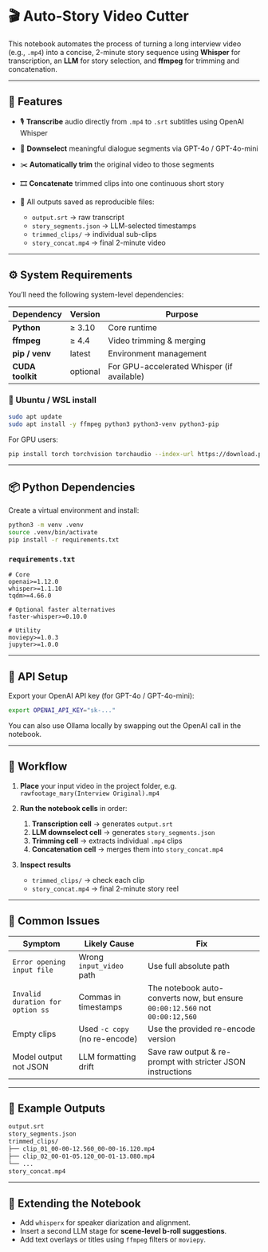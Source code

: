 # 🎬 Auto-Story Video Cutter

This notebook automates the process of turning a long interview video (e.g., `.mp4`) into a concise, 2-minute story sequence using **Whisper** for transcription, an **LLM** for story selection, and **ffmpeg** for trimming and concatenation.

---

## 🧩 Features

* 🎙️ **Transcribe** audio directly from `.mp4` to `.srt` subtitles using OpenAI Whisper
* 🧠 **Downselect** meaningful dialogue segments via GPT-4o / GPT-4o-mini
* ✂️ **Automatically trim** the original video to those segments
* 🎞️ **Concatenate** trimmed clips into one continuous short story
* 💾 All outputs saved as reproducible files:

  * `output.srt` → raw transcript
  * `story_segments.json` → LLM-selected timestamps
  * `trimmed_clips/` → individual sub-clips
  * `story_concat.mp4` → final 2-minute video

---

## ⚙️ System Requirements

You’ll need the following system-level dependencies:

| Dependency       | Version  | Purpose                                    |
| ---------------- | -------- | ------------------------------------------ |
| **Python**       | ≥ 3.10   | Core runtime                               |
| **ffmpeg**       | ≥ 4.4    | Video trimming & merging                   |
| **pip / venv**   | latest   | Environment management                     |
| **CUDA toolkit** | optional | For GPU-accelerated Whisper (if available) |

### 🧰 Ubuntu / WSL install

```bash
sudo apt update
sudo apt install -y ffmpeg python3 python3-venv python3-pip
```

For GPU users:

```bash
pip install torch torchvision torchaudio --index-url https://download.pytorch.org/whl/cu121
```

---

## 📦 Python Dependencies

Create a virtual environment and install:

```bash
python3 -m venv .venv
source .venv/bin/activate
pip install -r requirements.txt
```

### `requirements.txt`

```text
# Core
openai>=1.12.0
whisper>=1.1.10
tqdm>=4.66.0

# Optional faster alternatives
faster-whisper>=0.10.0

# Utility
moviepy>=1.0.3
jupyter>=1.0.0
```

---

## 🧠 API Setup

Export your OpenAI API key (for GPT-4o / GPT-4o-mini):

```bash
export OPENAI_API_KEY="sk-..."
```

You can also use Ollama locally by swapping out the OpenAI call in the notebook.

---

## 🚀 Workflow

1. **Place** your input video in the project folder, e.g.
   `rawfootage_mary(Interview Original).mp4`

2. **Run the notebook cells** in order:

   1. **Transcription cell** → generates `output.srt`
   2. **LLM downselect cell** → generates `story_segments.json`
   3. **Trimming cell** → extracts individual `.mp4` clips
   4. **Concatenation cell** → merges them into `story_concat.mp4`

3. **Inspect results**

   * `trimmed_clips/` → check each clip
   * `story_concat.mp4` → final 2-minute story reel

---

## 🧹 Common Issues

| Symptom                          | Likely Cause                  | Fix                                                                          |
| -------------------------------- | ----------------------------- | ---------------------------------------------------------------------------- |
| `Error opening input file`       | Wrong `input_video` path      | Use full absolute path                                                       |
| `Invalid duration for option ss` | Commas in timestamps          | The notebook auto-converts now, but ensure `00:00:12.560` not `00:00:12,560` |
| Empty clips                      | Used `-c copy` (no re-encode) | Use the provided re-encode version                                           |
| Model output not JSON            | LLM formatting drift          | Save raw output & re-prompt with stricter JSON instructions                  |

---

## 🧭 Example Outputs

```bash
output.srt
story_segments.json
trimmed_clips/
├── clip_01_00-00-12.560_00-00-16.120.mp4
├── clip_02_00-01-05.120_00-01-13.080.mp4
└── ...
story_concat.mp4
```

---

## 🧩 Extending the Notebook

* Add `whisperx` for speaker diarization and alignment.
* Insert a second LLM stage for **scene-level b-roll suggestions**.
* Add text overlays or titles using `ffmpeg` filters or `moviepy`.


